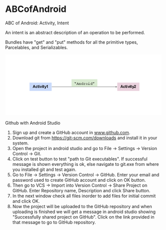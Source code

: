 # ABCofAndroid
ABC of Android:  Activity, Intent

An intent is an abstract description of an operation to be performed.

Bundles have "get" and "put" methods for all the primitive types, Parcelables, and Serializables.

<img src="https://github.com/magdamiu/ABCofAndroid/blob/master/bundle.png" /> 

Github with Android Studio

1. Sign up and create a GitHub account in www.github.com.
2. Download git from https://git-scm.com/downloads and install it in your system.
3. Open the project in android studio and go to File -> Settings -> Version Control -> Git.
4. Click on test button to test "path to Git executables". If successful message is shown everything is ok, else navigate to git.exe from where you installed git and test again.
5. Go to File -> Settings -> Version Control -> GitHub. Enter your email and password used to create GitHub account and click on OK button.
6. Then go to VCS -> Import into Version Control -> Share Project on GitHub. Enter Repository name, Description and click Share button.
7. In the next window check all files inorder to add files for initial commit and click OK.
8. Now the project will be uploaded to the GitHub repository and when uploading is finished we will get a message in android studio showing "Successfully shared project on GitHub". Click on the link provided in that message to go to GitHub repository.
